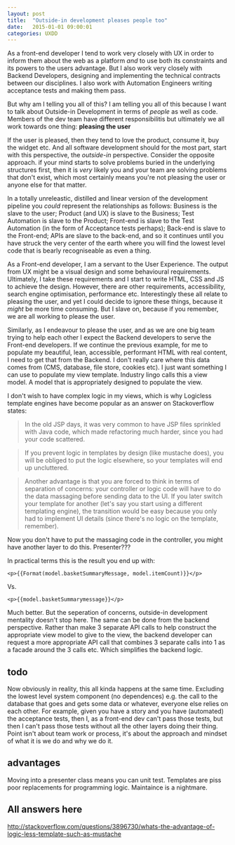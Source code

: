 ```yaml
---
layout: post
title:  "Outside-in development pleases people too"
date:   2015-01-01 09:00:01
categories: UXDD
---
```


As a front-end developer I tend to work very closely with UX in order to inform them about the web as a platform *and* to use both its constraints and its powers to the users advantage. But I also work very closely with Backend Developers, designing and implementing the technical contracts between our disciplines. I also work with Automation Engineers writing acceptance tests and making them pass.

But why am I telling you all of this? I am telling you all of this because I want to talk about Outside-in Development in terms of *people* as well as code. Members of the dev team have different responsibilitis but ultimately we all work towards one thing: **pleasing the user**

If the user is pleased, then they tend to love the product, consume it, buy the widget etc. And all software development should for the most part, start with this perspective, the *outside-in* perspective. Consider the opposite approach. if your mind starts to solve problems buried in the underlying structures first, then it is *very* likely you and your team are solving problems that don't exist, which most certainly means you're not pleasing the user or anyone else for that matter.

In a totally unreleastic, distilled and linear version of the development pipeline you *could* represent the relationships as follows: Business is the slave to the user; Product (and UX) is slave to the Business; Test Automation is slave to the Product; Front-end is slave to the Test Automation (in the form of Acceptance tests perhaps); Back-end is slave to the Front-end; APIs are slave to the back-end, and so it continues until you have struck the very center of the earth where you will find the lowest level code that is bearly recogniseable as even a thing.

As a Front-end developer, I am a servant to the User Experience. The output from UX might be a visual design and some behavioural requirements. Ultimately, I take these requirements and I start to write HTML, CSS and JS to achieve the design. However, there are other requirements, accessibility, search engine optimisation, performance etc. Interestingly these all relate to pleasing the user, and yet I could decide to ignore these things, because it *might* be more time consuming. But I slave on, because if you remember, we are all working to please the user.

Similarly, as I endeavour to please the user, and as we are one big team trying to help each other I expect the Backend developers to serve the Front-end developers. If we continue the previous example, for me to populate my beautiful, lean, accessible, performant HTML with real content, I need to get that from the Backend. I don't really care where this data comes from (CMS, database, file store, cookies etc). I just want something I can use to populate my view template. Industry lingo calls this a view model. A model that is appropriately designed to populate the view.

I don't wish to have complex logic in my views, which is why Logicless template engines have become popular as an answer on Stackoverflow states:

> In the old JSP days, it was very common to have JSP files sprinkled with Java code, which made refactoring much harder, since you had your code scattered.

> If you prevent logic in templates by design (like mustache does), you will be obliged to put the logic elsewhere, so your templates will end up uncluttered.

> Another advantage is that you are forced to think in terms of separation of concerns: your controller or logic code will have to do the data massaging before sending data to the UI. If you later switch your template for another (let's say you start using a different templating engine), the transition would be easy because you only had to implement UI details (since there's no logic on the template, remember).

Now you don't have to put the massaging code in the controller, you might have another layer to do this. Presenter???

In practical terms this is the result you end up with:

	<p>{{Format(model.basketSummaryMessage, model.itemCount)}}</p>

Vs.

	<p>{{model.basketSummarymessage}}</p>

Much better. But the seperation of concerns, outside-in development mentality doesn't stop here. The same can be done from the backend perspective. Rather than make 3 separate API calls to help construct the appropriate view model to give to the view, the backend developer can request a more appropriate API call that combines 3 separate calls into 1 as a facade around the 3 calls etc. Which simplifies the backend logic.

## todo

Now obviously in reality, this all kinda happens at the same time. Excluding the lowest level system component (no dependences) e.g. the call to the database that goes and gets some data or whatever, everyone else relies on each other. For example, given you have a story and you have (automated) the acceptance tests, then I, as a front-end dev can't pass those tests, but then I can't pass those tests without all the other layers doing their thing. Point isn't about team work or process, it's about the approach and mindset of what it is we do and why we do it.

## advantages

Moving into a presenter class means you can unit test.
Templates are piss poor replacements for programming logic.
Maintaince is a nightmare.

## All answers here

http://stackoverflow.com/questions/3896730/whats-the-advantage-of-logic-less-template-such-as-mustache